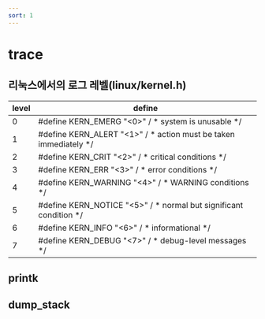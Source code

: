 ```yaml
---
sort: 1
---
```


# trace
## 리눅스에서의 로그 레벨(linux/kernel.h)

|level|define|
|-----|------|
|0|#define KERN_EMERG "<0>" / * system is unusable */|
|1|#define KERN_ALERT "<1>" / * action must be taken immediately */|
|2|#define KERN_CRIT "<2>" / * critical conditions */|
|3|#define KERN_ERR "<3>" / * error conditions */|
|4|#define KERN_WARNING "<4>" / * WARNING conditions */|
|5|#define KERN_NOTICE "<5>" / * normal but significant condition */|
|6|#define KERN_INFO "<6>" / * informational */|
|7|#define KERN_DEBUG "<7>" / * debug-level messages */|

## printk
## dump_stack